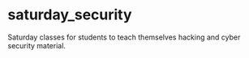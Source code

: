 saturday_security
=================

Saturday classes for students to teach themselves hacking and cyber security material.
